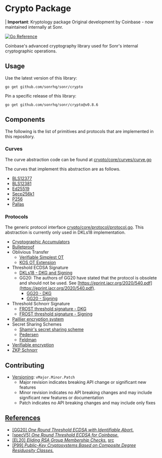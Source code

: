 # Crypto Package

| **Important**: Kryptology package Original development by Coinbase - now maintained internally at Sonr.

[![Go Reference](https://pkg.go.dev/badge/github.com/sonrhq/sonr/crypto.svg)](https://pkg.go.dev/github.com/sonrhq/sonr/crypto)

Coinbase's advanced cryptography library used for Sonr's internal cryptographic operations.

## Usage

Use the latest version of this library:

```$xslt
go get github.com/sonrhq/sonr/crypto
```

Pin a specific release of this library:

```$xslt
go get github.com/sonrhq/sonr/crypto@v0.8.6
```

## Components

The following is the list of primitives and protocols that are implemented in this repository.

### Curves

The curve abstraction code can be found at [crypto/core/curves/curve.go](core/curves/curve.go)

The curves that implement this abstraction are as follows.

- [BLS12377](core/curves/bls12377_curve.go)
- [BLS12381](core/curves/bls12381_curve.go)
- [Ed25519](core/curves/ed25519_curve.go)
- [Secp256k1](core/curves/k256_curve.go)
- [P256](core/curves/p256_curve.go)
- [Pallas](core/curves/pallas_curve.go)

### Protocols

The generic protocol interface [crypto/core/protocol/protocol.go](core/protocol/protocol.go).
This abstraction is currently only used in DKLs18 implementation.

- [Cryptographic Accumulators](accumulator)
- [Bulletproof](bulletproof)
- Oblivious Transfer
  - [Verifiable Simplest OT](ot/base/simplest)
  - [KOS OT Extension](ot/extension/kos)
- Threshold ECDSA Signature
  - [DKLs18 - DKG and Signing](tecdsa/dkls/v1)
  - GG20: The authors of GG20 have stated that the protocol is obsolete and should not be used. See [https://eprint.iacr.org/2020/540.pdf](https://eprint.iacr.org/2020/540.pdf).
    - [GG20 - DKG](dkg/gennaro)
    - [GG20 - Signing](tecdsa/gg20)
- Threshold Schnorr Signature
  - [FROST threshold signature - DKG](dkg/frost)
  - [FROST threshold signature - Signing](ted25519/frost)
- [Paillier encryption system](paillier)
- Secret Sharing Schemes
  - [Shamir's secret sharing scheme](sharing/shamir.go)
  - [Pedersen](sharing/pedersen.go)
  - [Feldman](sharing/feldman.go)
- [Verifiable encryption](verenc)
- [ZKP Schnorr](zkp/schnorr)

## Contributing

- [Versioning](https://blog.golang.org/publishing-go-modules): `vMajor.Minor.Patch`
  - Major revision indicates breaking API change or significant new features
  - Minor revision indicates no API breaking changes and may include significant new features or documentation
  - Patch indicates no API breaking changes and may include only fixes

## [References](docs/)

- [[GG20] _One Round Threshold ECDSA with Identifiable Abort._](https://eprint.iacr.org/2020/540.pdf)
- [[specV5] _One Round Threshold ECDSA for Coinbase._](docs/Coinbase_Pseudocode_v5.pdf)
- [[EL20] _Eliding RSA Group Membership Checks._](docs/rsa-membership.pdf) [src](https://www.overleaf.com/project/5f9c3b0624a9a600012037a3)
- [[P99] _Public-Key Cryptosystems Based on Composite Degree Residuosity Classes._](http://citeseerx.ist.psu.edu/viewdoc/download?doi=10.1.1.112.4035&rep=rep1&type=pdf)
